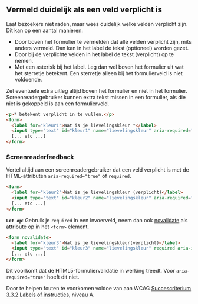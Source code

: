 ## Vermeld duidelijk als een veld verplicht is

Laat bezoekers niet raden, maar wees duidelijk welke velden verplicht zijn. Dit kan op een aantal manieren:

- Door boven het formulier te vermelden dat alle velden verplicht zijn, mits anders vermeld. Dan kan in het label de tekst (optioneel) worden gezet.
- Door bij de verplichte velden in het label de tekst (verplicht) op te nemen.
- Met een asterisk bij het label. Leg dan wel boven het formulier uit wat het sterretje betekent. Een sterretje alleen bij het formulierveld is niet voldoende.

Zet eventuele extra uitleg altijd boven het formulier en niet in het formulier. Screenreadergebruiker kunnen extra tekst missen in een formulier, als die niet is gekoppeld is aan een formulierveld.

```html
<p>* betekent verplicht in te vullen.</p>
<form>
  <label for="kleur1">Wat is je lievelingskleur *</label>
  <input type="text" id="kleur1" name="lievelingskleur" aria-required="true" aria-invalid="false" />
  [... etc ...]
</form>
```

### Screenreaderfeedback

Vertel altijd aan een screenreadergebruiker dat een veld verplicht is met de HTML-attributen `aria-required="true"` of `required`.

```html
<form>
  <label for="kleur2">Wat is je lievelingskleur (verplicht)</label>
  <input type="text" id="kleur2" name="lievelingskleur" aria-required="true" aria-invalid="false" />
  [... etc ...]
</form>
```

**`Let op`**: Gebruik je `required` in een invoerveld, neem dan ook [novalidate](https://developer.mozilla.org/en-US/docs/Web/HTML/Element/form#novalidate) als attribute op in het `<form>` element.

```html
<form novalidate>
  <label for="kleur3">Wat is je lievelingskleur(verplicht)</label>
  <input type="text" id="kleur3" name="lievelingskleur" required aria-invalid="false" />
  [... etc ...]
</form>
```

Dit voorkomt dat de HTML5-formuliervalidatie in werking treedt. Voor `aria-required="true"` hoeft dit niet.

Door te helpen fouten te voorkomen voldoe van aan WCAG [Succescriterium 3.3.2 Labels of instructies](https://www.w3.org/Translations/WCAG21-nl/#labels-of-instructies), niveau A.
